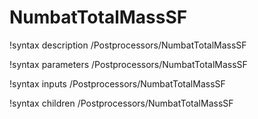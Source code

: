 # NumbatTotalMassSF
!syntax description /Postprocessors/NumbatTotalMassSF

!syntax parameters /Postprocessors/NumbatTotalMassSF

!syntax inputs /Postprocessors/NumbatTotalMassSF

!syntax children /Postprocessors/NumbatTotalMassSF
